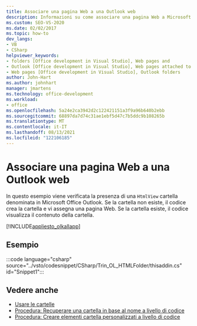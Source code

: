 ```yaml
---
title: Associare una pagina Web a una Outlook web
description: Informazioni su come associare una pagina Web a Microsoft Office Outlook cartella. In questo esempio viene verificata la presenza di una cartella denominata HtmlView in Outlook.
ms.custom: SEO-VS-2020
ms.date: 02/02/2017
ms.topic: how-to
dev_langs:
- VB
- CSharp
helpviewer_keywords:
- folders [Office development in Visual Studio], Web pages and
- Outlook [Office development in Visual Studio], Web pages attached to folders
- Web pages [Office development in Visual Studio], Outlook folders
author: John-Hart
ms.author: johnhart
manager: jmartens
ms.technology: office-development
ms.workload:
- office
ms.openlocfilehash: 5a24e2ca3942d2c122421151a3f9a96b640b2ebb
ms.sourcegitcommit: 68897da7d74c31ae1ebf5d47c7b5ddc9b108265b
ms.translationtype: MT
ms.contentlocale: it-IT
ms.lasthandoff: 08/13/2021
ms.locfileid: "122106185"
---
```

# <a name="associate-a-web-page-with-an-outlook-folder"></a>Associare una pagina Web a una Outlook web

  In questo esempio viene verificata la presenza di una `HtmlView` cartella denominata in Microsoft Office Outlook. Se la cartella non esiste, il codice crea la cartella e vi assegna una pagina Web. Se la cartella esiste, il codice visualizza il contenuto della cartella.

 [!INCLUDE[appliesto_olkallapp](../vsto/includes/appliesto-olkallapp-md.md)]

## <a name="example"></a>Esempio
 :::code language="csharp" source="../vsto/codesnippet/CSharp/Trin_OL_HTMLFolder/thisaddin.cs" id="Snippet1":::

## <a name="see-also"></a>Vedere anche
- [Usare le cartelle](../vsto/working-with-folders.md)
- [Procedura: Recuperare una cartella in base al nome a livello di codice](../vsto/how-to-programmatically-retrieve-a-folder-by-name.md)
- [Procedura: Creare elementi cartella personalizzati a livello di codice](../vsto/how-to-programmatically-create-custom-folder-items.md)
